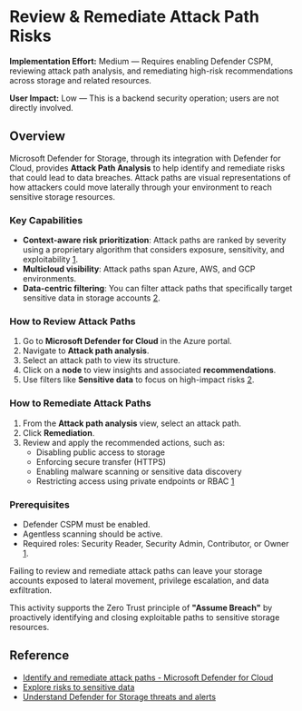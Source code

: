 # Review & Remediate Attack Path Risks

**Implementation Effort:** Medium — Requires enabling Defender CSPM, reviewing attack path analysis, and remediating high-risk recommendations across storage and related resources.

**User Impact:** Low — This is a backend security operation; users are not directly involved.

## Overview

Microsoft Defender for Storage, through its integration with Defender for Cloud, provides **Attack Path Analysis** to help identify and remediate risks that could lead to data breaches. Attack paths are visual representations of how attackers could move laterally through your environment to reach sensitive storage resources.

### Key Capabilities

- **Context-aware risk prioritization**: Attack paths are ranked by severity using a proprietary algorithm that considers exposure, sensitivity, and exploitability [1](https://learn.microsoft.com/en-us/azure/defender-for-cloud/how-to-manage-attack-path).
- **Multicloud visibility**: Attack paths span Azure, AWS, and GCP environments.
- **Data-centric filtering**: You can filter attack paths that specifically target sensitive data in storage accounts [2](https://learn.microsoft.com/en-us/azure/defender-for-cloud/data-security-review-risks).

### How to Review Attack Paths

1. Go to **Microsoft Defender for Cloud** in the Azure portal.
2. Navigate to **Attack path analysis**.
3. Select an attack path to view its structure.
4. Click on a **node** to view insights and associated **recommendations**.
5. Use filters like **Sensitive data** to focus on high-impact risks [2](https://learn.microsoft.com/en-us/azure/defender-for-cloud/data-security-review-risks).

### How to Remediate Attack Paths

1. From the **Attack path analysis** view, select an attack path.
2. Click **Remediation**.
3. Review and apply the recommended actions, such as:
   - Disabling public access to storage
   - Enforcing secure transfer (HTTPS)
   - Enabling malware scanning or sensitive data discovery
   - Restricting access using private endpoints or RBAC [1](https://learn.microsoft.com/en-us/azure/defender-for-cloud/how-to-manage-attack-path)

### Prerequisites

- Defender CSPM must be enabled.
- Agentless scanning should be active.
- Required roles: Security Reader, Security Admin, Contributor, or Owner [1](https://learn.microsoft.com/en-us/azure/defender-for-cloud/how-to-manage-attack-path).

Failing to review and remediate attack paths can leave your storage accounts exposed to lateral movement, privilege escalation, and data exfiltration.

This activity supports the Zero Trust principle of **"Assume Breach"** by proactively identifying and closing exploitable paths to sensitive storage resources.

## Reference

- [Identify and remediate attack paths - Microsoft Defender for Cloud](https://learn.microsoft.com/en-us/azure/defender-for-cloud/how-to-manage-attack-path)  
- [Explore risks to sensitive data](https://learn.microsoft.com/en-us/azure/defender-for-cloud/data-security-review-risks)  
- [Understand Defender for Storage threats and alerts](https://learn.microsoft.com/en-us/azure/defender-for-cloud/defender-for-storage-threats-alerts)
